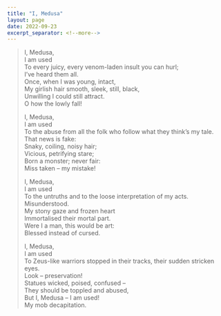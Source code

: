 ```yaml
---
title: "I, Medusa"
layout: page
date: 2022-09-23
excerpt_separator: <!--more-->
---
```


> I, Medusa,  
I am used  
To every juicy, every venom-laden insult you can hurl;  
I’ve heard them all.  
Once, when I was young, intact,  
My girlish hair smooth, sleek, still, black,  
Unwilling I could still attract.  
O how the lowly fall!  
> <!--more-->
>I, Medusa,  
I am used  
To the abuse from all the folk who follow what they think’s my tale.  
That news is fake:  
Snaky, coiling, noisy hair;  
Vicious, petrifying stare;  
Born a monster; never fair:  
Miss taken – my mistake!  
>
>I, Medusa,  
I am used  
 To the untruths and to the loose interpretation of my acts.  
Misunderstood.  
My stony gaze and frozen heart  
Immortalised their mortal part.  
Were I a man, this would be art:  
Blessed instead of cursed.  
>
>I, Medusa,  
I am used  
To Zeus-like warriors stopped in their tracks, their sudden stricken eyes.  
Look – preservation!  
Statues wicked, poised, confused –  
They should be toppled and abused,  
But I, Medusa – I am used!  
My mob decapitation.  

